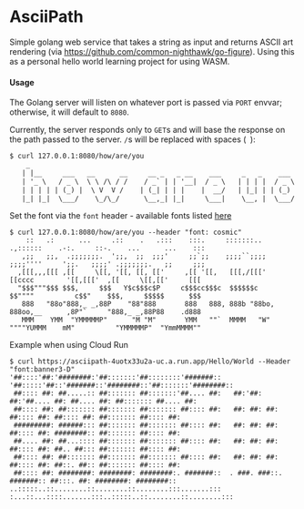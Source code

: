 # AsciiPath
Simple golang web service that takes a string as input and returns ASCII art rendering (via https://github.com/common-nighthawk/go-figure). Using this as a personal hello world learning project for using WASM.

#### Usage

The Golang server will listen on whatever port is passed via `PORT` envvar; otherwise, it will default to `8080`.

Currently, the server responds only to `GET`s and will base the response on the path passed to the server. `/`s will be replaced with spaces (` `):

```default
$ curl 127.0.0.1:8080/how/are/you
    _
   | |__     ___   __      __     __ _   _ __    ___     _   _    ___    _   _
   | '_ \   / _ \  \ \ /\ / /    / _` | | '__|  / _ \   | | | |  / _ \  | | | |
   | | | | | (_) |  \ V  V /    | (_| | | |    |  __/   | |_| | | (_) | | |_| |
   |_| |_|  \___/    \_/\_/      \__,_| |_|     \___|    \__, |  \___/   \__,_|
```

Set the font via the `font` header - available fonts listed [here](https://github.com/common-nighthawk/go-figure#supported-fonts)
```Testing a font via the font header
$ curl 127.0.0.1:8080/how/are/you --header "font: cosmic"
    ::   .:      ...     .::    .   .:::    :::.     :::::::..   .,::::::    .-:.     ::-.    ...      ...    :::
   ,;;   ;;,  .;;;;;;;.  ';;,  ;;  ;;;'     ;;`;;    ;;;;``;;;;  ;;;;''''     ';;.   ;;;;' .;;;;;;;.   ;;     ;;;
  ,[[[,,,[[[ ,[[     \[[, '[[, [[, [['     ,[[ '[[,   [[[,/[[['   [[cccc        '[[,[[['  ,[[     \[[,[['     [[[
  "$$$"""$$$ $$$,     $$$   Y$c$$$c$P     c$$$cc$$$c  $$$$$$c     $$""""          c$$"    $$$,     $$$$$      $$$
   888   "88o"888,_ _,88P    "88"888       888   888, 888b "88bo, 888oo,__      ,8P"`     "888,_ _,88P88    .d888
   MMM    YMM  "YMMMMMP"      "M "M"       YMM   ""`  MMMM   "W"  """"YUMMM    mM"          "YMMMMMP"  "YmmMMMM""
```

Example when using Cloud Run
```
$ curl https://asciipath-4uotx33u2a-uc.a.run.app/Hello/World --Header "font:banner3-D"
'##::::'##:'########:'##:::::::'##::::::::'#######::  '##:::::'##::'#######::'########::'##:::::::'########::
 ##:::: ##: ##.....:: ##::::::: ##:::::::'##.... ##:   ##:'##: ##:'##.... ##: ##.... ##: ##::::::: ##.... ##:
 ##:::: ##: ##::::::: ##::::::: ##::::::: ##:::: ##:   ##: ##: ##: ##:::: ##: ##:::: ##: ##::::::: ##:::: ##:
 #########: ######::: ##::::::: ##::::::: ##:::: ##:   ##: ##: ##: ##:::: ##: ########:: ##::::::: ##:::: ##:
 ##.... ##: ##...:::: ##::::::: ##::::::: ##:::: ##:   ##: ##: ##: ##:::: ##: ##.. ##::: ##::::::: ##:::: ##:
 ##:::: ##: ##::::::: ##::::::: ##::::::: ##:::: ##:   ##: ##: ##: ##:::: ##: ##::. ##:: ##::::::: ##:::: ##:
 ##:::: ##: ########: ########: ########:. #######::  . ###. ###::. #######:: ##:::. ##: ########: ########::
..:::::..::........::........::........:::.......:::  :...::...::::.......:::..:::::..::........::........:::
```